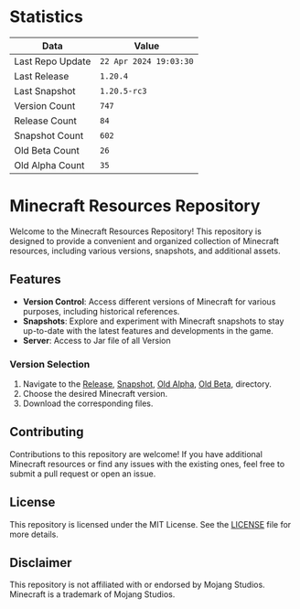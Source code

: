 # Statistics

|**Data**        | **Value**                 |
|----------------|-------------------------|
| Last Repo Update   | ```22 Apr 2024 19:03:30```   |
| Last Release   | ```1.20.4```   |
| Last Snapshot  | ```1.20.5-rc3```  |
| Version Count       | ```747``` |
| Release Count       | ```84``` |
| Snapshot Count      | ```602```|
| Old Beta Count      | ```26```|
| Old Alpha Count     | ```35```|



# Minecraft Resources Repository

Welcome to the Minecraft Resources Repository! This repository is designed to provide a convenient and organized collection of Minecraft resources, including various versions, snapshots, and additional assets.

## Features

- **Version Control**: Access different versions of Minecraft for various purposes, including historical references.
- **Snapshots**: Explore and experiment with Minecraft snapshots to stay up-to-date with the latest features and developments in the game.
- **Server**: Access to Jar file of all Version

### Version Selection

1. Navigate to the [Release](release), [Snapshot](snapshot), [Old Alpha](old_alpha), [Old Beta](old_beta), directory.
2. Choose the desired Minecraft version.
3. Download the corresponding files.

## Contributing

Contributions to this repository are welcome! If you have additional Minecraft resources or find any issues with the existing ones, feel free to submit a pull request or open an issue.

## License

This repository is licensed under the MIT License. See the [LICENSE](LICENSE) file for more details.

## Disclaimer

This repository is not affiliated with or endorsed by Mojang Studios. Minecraft is a trademark of Mojang Studios.
